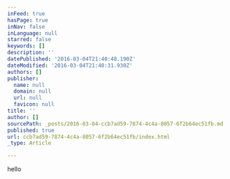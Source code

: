 ```yaml
---
inFeed: true
hasPage: true
inNav: false
inLanguage: null
starred: false
keywords: []
description: ''
datePublished: '2016-03-04T21:40:48.190Z'
dateModified: '2016-03-04T21:40:31.930Z'
authors: []
publisher:
  name: null
  domain: null
  url: null
  favicon: null
title: ''
author: []
sourcePath: _posts/2016-03-04-ccb7ad59-7874-4c4a-8057-6f2b64ec51fb.md
published: true
url: ccb7ad59-7874-4c4a-8057-6f2b64ec51fb/index.html
_type: Article

---
```

hello